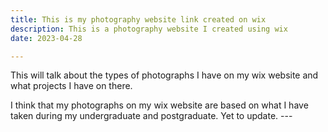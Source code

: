 ```yaml
---
title: This is my photography website link created on wix
description: This is a photography website I created using wix 
date: 2023-04-28

---
```

This will talk about the types of photographs I have on my wix website and what projects I have on there.
<head>
I think that my photographs on my wix website are based on what I have taken during my undergraduate and postgraduate. Yet to update.
---
